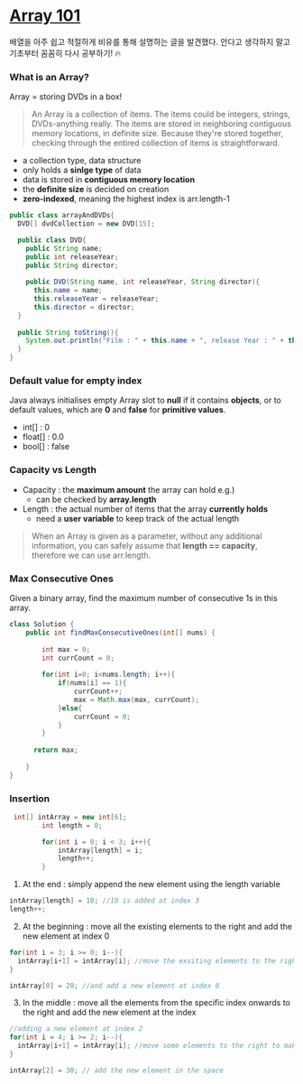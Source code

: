 # [Array 101](https://leetcode.com/explore/featured/card/fun-with-arrays/521/introduction/)

배열을 아주 쉽고 적절하게 비유를 통해 설명하는 글을 발견했다. 안다고 생각하지 말고 기초부터 꼼꼼히 다시 공부하기! :fire: 

### What is an Array?
Array = storing DVDs in a box!  
> An Array is a collection of items. The items could be integers, strings, DVDs-anything really. The items are stored in neighboring contiguous memory locations, in definite size. Because they're stored together, checking through the entired collection of items is straightforward.

* a collection type, data structure
* only holds a **sinlge type** of data
* data is stored in **contiguous memory location**
* the **definite size** is decided on creation
* **zero-indexed**, meaning the highest index is arr.length-1

```java
public class arrayAndDVDs{
  DVD[] dvdCollection = new DVD[15];

  public class DVD{
    public String name;
    public int releaseYear;
    public String director;
    
    public DVD(String name, int releaseYear, String director){
      this.name = name;
      this.releaseYear = releaseYear;
      this.director = director;
  }
  
  public String toString(){
    System.out.println("Film : " + this.name + ", release Year : " + this.releaseYear + ", Director : " + this.director);
  }
}
```


### Default value for empty index
Java always initialises empty Array slot to **null** if it contains **objects**, or to default values, which are **0** and **false** for **primitive values**.
  * int[] : 0
  * float[] : 0.0
  * bool[] : false

### Capacity vs Length
* Capacity : the **maximum amount** the array can hold e.g.) 
  * can be checked by **array.length**
* Length : the actual number of items that the array **currently holds**
  * need a **user variable** to keep track of the actual length
> When an Array is given as a parameter, without any additional information, you can safely assume that **length == capacity**, therefore we can use arr.length.

### Max Consecutive Ones
Given a binary array, find the maximum number of consecutive 1s in this array.

``` Java
class Solution {
    public int findMaxConsecutiveOnes(int[] nums) {
        
        int max = 0;
        int currCount = 0;
        
        for(int i=0; i<nums.length; i++){
            if(nums[i] == 1){
                currCount++;
                max = Math.max(max, currCount);
            }else{
                currCount = 0;
            }
        }
        
      return max;
        
    }
}

```

### Insertion
```Java
 int[] intArray = new int[6];
        int length = 0;

        for(int i = 0; i < 3; i++){
            intArray[length] = i;
            length++;
        }
```

1. At the end : simply append the new element using the length variable
```Java
intArray[length] = 10; //10 is added at index 3
length++;
``` 
2. At the beginning : move all the existing elements to the right and add the new element at index 0 
```Java
for(int i = 3; i >= 0; i--){
  intArray[i+1] = intArray[i]; //move the exsiting elements to the right
}

intArray[0] = 20; //and add a new element at index 0
```
3. In the middle : move all the elements from the specific index onwards to the right and add the new element at the index
```Java
//adding a new element at index 2
for(int i = 4; i >= 2; i--){
  intArray[i+1] = intArray[i]; //move some elements to the right to make a space
}

intArray[2] = 30; // add the new element in the space

```
